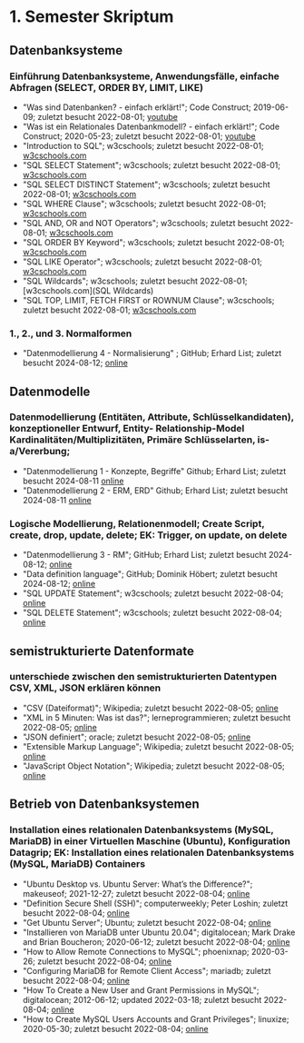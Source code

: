 # 1. Semester Skriptum

## Datenbanksysteme

### Einführung Datenbanksysteme, Anwendungsfälle, einfache  Abfragen (SELECT, ORDER BY, LIMIT, LIKE) 

* "Was sind Datenbanken? - einfach erklärt!"; Code Construct; 2019-06-09; zuletzt besucht 2022-08-01; [youtube](https://www.youtube.com/watch?v=O2AIbuNOTDo)
* "Was ist ein Relationales Datenbankmodell? - einfach erklärt!"; Code Construct; 2020-05-23; zuletzt besucht 2022-08-01; [youtube](https://www.youtube.com/watch?v=oFcAQqKucL0)
* "Introduction to SQL"; w3cschools; zuletzt besucht 2022-08-01; [w3cschools.com](https://www.w3schools.com/sql/sql_intro.asp)
* "SQL SELECT Statement"; w3cschools; zuletzt besucht 2022-08-01; [w3cschools.com](https://www.w3schools.com/sql/sql_select.asp)
* "SQL SELECT DISTINCT Statement"; w3cschools; zuletzt besucht 2022-08-01; [w3cschools.com](https://www.w3schools.com/sql/sql_distinct.asp)
* "SQL WHERE Clause"; w3cschools; zuletzt besucht 2022-08-01; [w3cschools.com](https://www.w3schools.com/sql/sql_where.asp)
* "SQL AND, OR and NOT Operators"; w3cschools; zuletzt besucht 2022-08-01; [w3cschools.com](https://www.w3schools.com/sql/sql_and_or.asp)
* "SQL ORDER BY Keyword"; w3cschools; zuletzt besucht 2022-08-01; [w3cschools.com](https://www.w3schools.com/sql/sql_orderby.asp)
* "SQL LIKE Operator"; w3cschools; zuletzt besucht 2022-08-01; [w3cschools.com](https://www.w3schools.com/sql/sql_like.asp)
* "SQL Wildcards"; w3cschools; zuletzt besucht 2022-08-01; [w3cschools.com](SQL Wildcards)
* "SQL TOP, LIMIT, FETCH FIRST or ROWNUM Clause"; w3cschools; zuletzt besucht 2022-08-01; [w3cschools.com](https://www.w3schools.com/sql/sql_top.asp)

### 1., 2., und 3. **Normalformen**

* "Datenmodellierung 4 - Normalisierung" ; GitHub; Erhard List; zuletzt besucht 2024-08-12; [online](https://github.com/TGM-HIT/insy-exercises/blob/main/docs/1.Semester/16_Normalformen/Datenmodellierung%204%20-%20Normalisierung.pdf)

## Datenmodelle

### **Datenmodellierung** (Entitäten, Attribute, Schlüsselkandidaten), konzeptioneller Entwurf, Entity- Relationship-Model  Kardinalitäten/Multiplizitäten, Primäre Schlüsselarten, is- a/Vererbung;

* "Datenmodellierung 1 - Konzepte, Begriffe" Github; Erhard List; zuletzt besucht 2024-08-11 [online](https://github.com/TGM-HIT/insy-exercises/blob/main/docs/1.Semester/12_Datenmodellierung/Datenmodellierung%201%20-%20Konzepte%2C%20Begriffe.pdf)
* "Datenmodellierung 2 - ERM, ERD" Github; Erhard List; zuletzt besucht 2024-08-11 [online](https://github.com/TGM-HIT/insy-exercises/blob/main/docs/1.Semester/12_Datenmodellierung/Datenmodellierung%202%20-%20ERM%2C%20ERD.pdf)

### **Logische Modellierung**, Relationenmodell; Create Script, create, drop, update, delete; EK: Trigger, on update, on delete

* "Datenmodellierung 3 - RM"; GitHub; Erhard List; zuletzt besucht 2024-08-12; [online](https://github.com/TGM-HIT/insy-exercises/blob/main/docs/1.Semester/14_Logische_Modellierung/Datenmodellierung%203%20-%20RM.pdf)
* "Data definition language"; GitHub; Dominik Höbert; zuletzt besucht 2024-08-12; [online](https://github.com/TGM-HIT/insy-exercises/blob/main/docs/1.Semester/14_Logische_Modellierung/Data%20definition%20language.pdf)
* "SQL UPDATE Statement"; w3cschools; zuletzt besucht 2022-08-04; [online](https://www.w3schools.com/sql/sql_update.asp)
* "SQL DELETE Statement"; w3cschools; zuletzt besucht 2022-08-04; [online](https://www.w3schools.com/sql/sql_delete.asp)

## semistrukturierte Datenformate 

### unterschiede zwischen den **semistrukturierten Datentypen** CSV,  XML, JSON erklären können

* "CSV (Dateiformat)"; Wikipedia; zuletzt besucht 2022-08-05; [online](https://de.wikipedia.org/wiki/CSV_(Dateiformat))
* "XML in 5 Minuten: Was ist das?"; lerneprogrammieren; zuletzt besucht 2022-08-05; [online](https://lerneprogrammieren.de/xml/)
* "JSON definiert"; oracle; zuletzt besucht 2022-08-05; [online](https://www.oracle.com/de/database/what-is-json/)
* "Extensible Markup Language"; Wikipedia; zuletzt besucht 2022-08-05; [online](https://de.wikipedia.org/wiki/Extensible_Markup_Language)
* "JavaScript Object Notation"; Wikipedia; zuletzt besucht 2022-08-05; [online](https://de.wikipedia.org/wiki/JavaScript_Object_Notation)

## Betrieb von Datenbanksystemen 

### **Installation** eines relationalen **Datenbanksystems** (MySQL,  MariaDB) in einer Virtuellen Maschine (Ubuntu), Konfiguration Datagrip; EK: Installation eines relationalen Datenbanksystems (MySQL,  MariaDB) Containers

- "Ubuntu Desktop vs. Ubuntu Server: What’s the Difference?"; makeuseof; 2021-12-27; zuletzt besucht 2022-08-04; [online](https://www.makeuseof.com/tag/difference-ubuntu-desktop-ubuntu-server/)
- "Definition Secure Shell (SSH)"; computerweekly; Peter Loshin; zuletzt besucht 2022-08-04; [online](https://www.computerweekly.com/de/definition/Secure-Shell-SSH)
- "Get Ubuntu Server"; Ubuntu; zuletzt besucht 2022-08-04;  [online](https://ubuntu.com/download/server)
- "Installieren von MariaDB unter Ubuntu 20.04"; digitalocean; Mark Drake and Brian Boucheron; 2020-06-12; zuletzt besucht 2022-08-04; [online](https://www.digitalocean.com/community/tutorials/how-to-install-mariadb-on-ubuntu-20-04-de)
- "How to Allow Remote Connections to MySQL"; phoenixnap; 2020-03-26; zuletzt besucht 2022-08-04; [online](https://phoenixnap.com/kb/mysql-remote-connection)
- "Configuring MariaDB for Remote Client Access"; mariadb; zuletzt besucht 2022-08-04; [online](https://mariadb.com/kb/en/configuring-mariadb-for-remote-client-access/)
- "How To Create a New User and Grant Permissions in MySQL"; digitalocean; 2012-06-12; updated 2022-03-18; zuletzt besucht 2022-08-04; [online](https://www.digitalocean.com/community/tutorials/how-to-create-a-new-user-and-grant-permissions-in-mysql)
- "How to Create MySQL Users Accounts and Grant Privileges"; linuxize; 2020-05-30; zuletzt besucht 2022-08-04; [online](https://linuxize.com/post/how-to-create-mysql-user-accounts-and-grant-privileges/)

